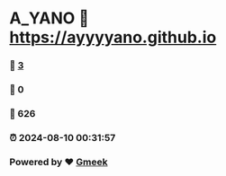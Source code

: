# A_YANO :link: https://ayyyyano.github.io 
### :page_facing_up: [3](https://ayyyyano.github.io/tag.html) 
### :speech_balloon: 0 
### :hibiscus: 626 
### :alarm_clock: 2024-08-10 00:31:57 
### Powered by :heart: [Gmeek](https://github.com/Meekdai/Gmeek)
